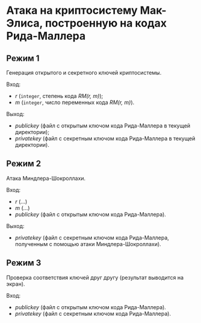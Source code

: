 # Атака на криптосистему Мак-Элиса, построенную на кодах Рида-Маллера

## Режим 1

Генерация открытого и секретного ключей криптосистемы.

Вход:
- _r_ (`integer`, степень кода _RM(r, m)_);
- _m_ (`integer`, число переменных кода _RM(r, m)_).

Выход:
- _publickey_ (файл с открытым ключом кода Рида-Маллера в текущей директории);
- _privatekey_ (файл с секретным ключом кода Рида-Маллера в текущей директории).

## Режим 2

Атака Миндлера-Шокроллахи.

Вход:
- _r_ (...)
- _m_ (...)
- _publickey_ (файл с открытым ключом кода Рида-Маллера).

Выход:
- _privatekey_ (файл с секретным ключом кода Рида-Маллера, полученным с помощью атаки Миндлера-Шокроллахи).

## Режим 3

Проверка соответствия ключей друг другу (результат выводится на экран).

Вход:
- _publickey_ (файл с открытым ключом кода Рида-Маллера).
- _privatekey_ (файл с секретным ключом кода Рида-Маллера).
